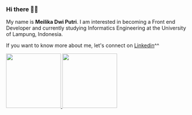 ### Hi there 👋👋

My name is **Meilika Dwi Putri**. I am interested in becoming a Front end Developer and currently studying Informatics Engineering at the University of Lampung, Indonesia.

If you want to know more about me, let's connect on [Linkedin](https://www.linkedin.com/in/meilika-dwi-putri/)^^

<p align="left">
  <a href="https://github.com/Meilika">
    <img height="150em" src="https://github-readme-stats-eight-theta.vercel.app/api?username=Meilika&show_icons=true&theme=algolia&include_all_commits=true&count_private=true"/>
    <img height="150em" src="https://github-readme-stats-eight-theta.vercel.app/api/top-langs/?username=Meilika&layout=compact&langs_count=8&theme=algolia"/>
  </a>
</p>


<!--
**Meilika/Meilika** is a ✨ _special_ ✨ repository because its `README.md` (this file) appears on your GitHub profile.

Here are some ideas to get you started:

- 🔭 I’m currently working on ...
- 🌱 I’m currently learning ...
- 👯 I’m looking to collaborate on ...
- 🤔 I’m looking for help with ...
- 💬 Ask me about ...
- 📫 How to reach me: ...
- 😄 Pronouns: ...
- ⚡ Fun fact: ...
-->
